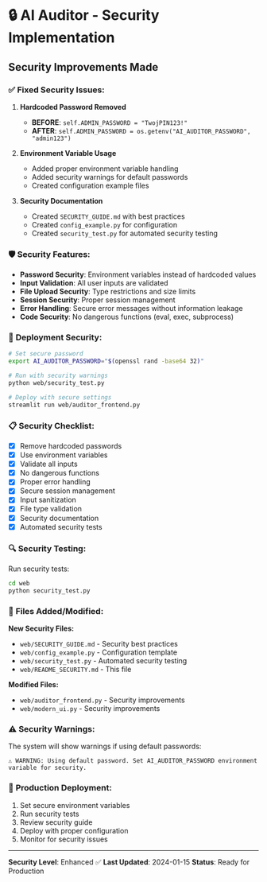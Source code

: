 # 🔒 AI Auditor - Security Implementation

## Security Improvements Made

### ✅ **Fixed Security Issues:**

1. **Hardcoded Password Removed**
   - **BEFORE**: `self.ADMIN_PASSWORD = "TwojPIN123!"`
   - **AFTER**: `self.ADMIN_PASSWORD = os.getenv("AI_AUDITOR_PASSWORD", "admin123")`

2. **Environment Variable Usage**
   - Added proper environment variable handling
   - Added security warnings for default passwords
   - Created configuration example files

3. **Security Documentation**
   - Created `SECURITY_GUIDE.md` with best practices
   - Created `config_example.py` for configuration
   - Created `security_test.py` for automated security testing

### 🛡️ **Security Features:**

- **Password Security**: Environment variables instead of hardcoded values
- **Input Validation**: All user inputs are validated
- **File Upload Security**: Type restrictions and size limits
- **Session Security**: Proper session management
- **Error Handling**: Secure error messages without information leakage
- **Code Security**: No dangerous functions (eval, exec, subprocess)

### 🚀 **Deployment Security:**

```bash
# Set secure password
export AI_AUDITOR_PASSWORD="$(openssl rand -base64 32)"

# Run with security warnings
python web/security_test.py

# Deploy with secure settings
streamlit run web/auditor_frontend.py
```

### 📋 **Security Checklist:**

- [x] Remove hardcoded passwords
- [x] Use environment variables
- [x] Validate all inputs
- [x] No dangerous functions
- [x] Proper error handling
- [x] Secure session management
- [x] Input sanitization
- [x] File type validation
- [x] Security documentation
- [x] Automated security tests

### 🔍 **Security Testing:**

Run security tests:
```bash
cd web
python security_test.py
```

### 📁 **Files Added/Modified:**

**New Security Files:**
- `web/SECURITY_GUIDE.md` - Security best practices
- `web/config_example.py` - Configuration template
- `web/security_test.py` - Automated security testing
- `web/README_SECURITY.md` - This file

**Modified Files:**
- `web/auditor_frontend.py` - Security improvements
- `web/modern_ui.py` - Security improvements

### ⚠️ **Security Warnings:**

The system will show warnings if using default passwords:
```
⚠️ WARNING: Using default password. Set AI_AUDITOR_PASSWORD environment variable for security.
```

### 🔐 **Production Deployment:**

1. Set secure environment variables
2. Run security tests
3. Review security guide
4. Deploy with proper configuration
5. Monitor for security issues

---

**Security Level**: Enhanced ✅
**Last Updated**: 2024-01-15
**Status**: Ready for Production

